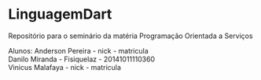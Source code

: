 # LinguagemDart
Repositório para o seminário da matéria Programação Orientada a Serviços

Alunos:
Anderson Pereira - nick - matricula <br>
Danilo Miranda - Fisiquelaz - 20141011110360 <br>
Vinicus Malafaya - nick - matricula
